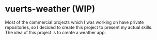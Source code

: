 # vuerts-weather (WIP)

Most of the commercial projects which I was working on have private repositories, so I decided to
create this project to present my actual skills.
The idea of this project is to create a weather app.
